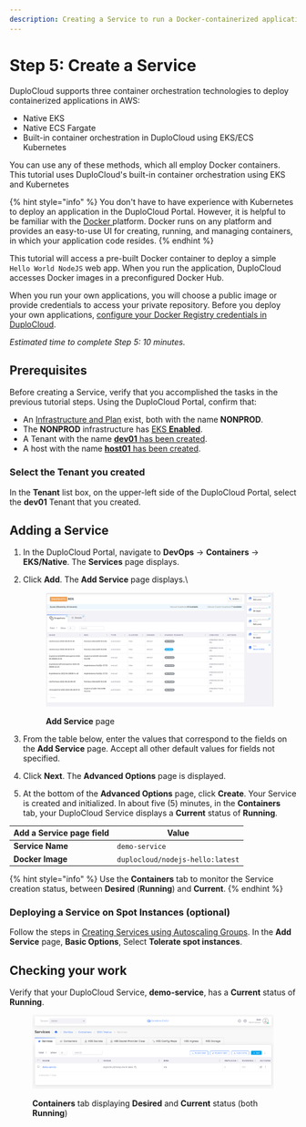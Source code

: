 ```yaml
---
description: Creating a Service to run a Docker-containerized application
---
```


# Step 5: Create a Service

DuploCloud supports three container orchestration technologies to deploy containerized applications in AWS:

* Native EKS
* Native ECS Fargate
* Built-in container orchestration in DuploCloud using EKS/ECS Kubernetes

You can use any of these methods, which all employ Docker containers. This tutorial uses DuploCloud's built-in container orchestration using EKS and Kubernetes

{% hint style="info" %}
You don't have to have experience with Kubernetes to deploy an application in the DuploCloud Portal. However, it is helpful to be familiar with the [Docker ](https://docs.docker.com/)platform. Docker runs on any platform and provides an easy-to-use UI for creating, running, and managing containers, in which your application code resides.&#x20;
{% endhint %}

This tutorial will access a pre-built Docker container to deploy a simple `Hello World NodeJS` web app. When you run the application, DuploCloud accesses Docker images in a preconfigured Docker Hub.&#x20;

When you run your own applications, you will choose a public image or provide credentials to access your private repository.  Before you deploy your own applications, [configure your Docker Registry credentials in DuploCloud](../../aws-services/containers/docker-registry-credentials.md).

_Estimated time to complete Step 5: 10 minutes._

## Prerequisites

Before creating a Service, verify that you accomplished the tasks in the previous tutorial steps.   Using the DuploCloud Portal, confirm that:

* An [Infrastructure and Plan](../step-1-infrastructure.md) exist, both with the name **NONPROD**.
* The **NONPROD** infrastructure has [EKS **Enabled**](../step-1-infrastructure.md#check-your-work).&#x20;
* A Tenant with the name [**dev01** has been created](../step-2-tenant.md).
* A host with the name [**host01** has been created](step-3-create-host.md).

### Select the Tenant you created

In the **Tenant** list box, on the upper-left side of the DuploCloud Portal, select the **dev01** Tenant that you created.

## Adding a Service

1. In the DuploCloud Portal, navigate to **DevOps** -> **Containers** -> **EKS/Native**. The **Services** page displays.&#x20;
2.  Click **Add**. The **Add Service** page displays.\


    <figure><img src="../../../.gitbook/assets/image (75).png" alt=""><figcaption><p><strong>Add Service</strong> page</p></figcaption></figure>
3. From the table below, enter the values that correspond to the fields on the **Add Service** page. Accept all other default values for fields not specified.&#x20;
4. Click **Next**. The **Advanced Options** page is displayed.
5. At the bottom of the **Advanced Options** page, click **Create**. Your Service is created and initialized. In about five (5) minutes, in the **Containers** tab, your DuploCloud Service displays a **Current** status of **Running**.&#x20;

| Add a Service page field | Value                            |
| ------------------------ | -------------------------------- |
| **Service Name**         | `demo-service`                   |
| **Docker Image**         | `duplocloud/nodejs-hello:latest` |

{% hint style="info" %}
Use the **Containers** tab to monitor the Service creation status, between **Desired** (**Running**) and **Current**.
{% endhint %}

### Deploying a Service on Spot Instances (optional)

Follow the steps in [Creating Services using Autoscaling Groups](../../use-cases/hosts-vms/auto-scaling/auto-scaling-groups/#creating-services-using-autoscaling-groups). In the **Add Service** page, **Basic Options**, Select **Tolerate spot instances**.&#x20;

## Checking your work

Verify that your DuploCloud Service, **demo-service**, has a **Current** status of **Running**.

<div align="left">

<figure><img src="../../../.gitbook/assets/AWS_QS_17.png" alt=""><figcaption><p><strong>Containers</strong> tab displaying <strong>Desired</strong> and <strong>Current</strong> status (both <strong>Running</strong>)</p></figcaption></figure>

</div>
